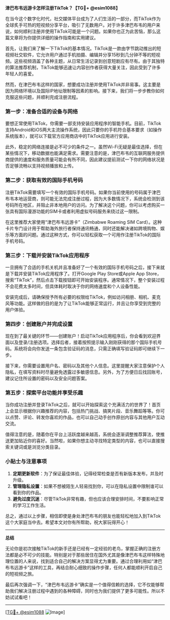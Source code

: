 **津巴布韦远游卡怎样注册TikTok？【TG💪+ @esim1088】**

在当今这个数字化时代，社交媒体平台成为了人们生活的一部分，而TikTok作为全球炙手可热的短视频分享平台，吸引了无数用户。对于许多津巴布韦的用户来说，如何顺利注册并使用TikTok可能是一个问题。如果你也正为此苦恼，那么这篇文章将为你提供详细的操作指南和实用建议。

首先，让我们来了解一下TikTok的基本情况。TikTok是一款由字节跳动推出的短视频社交软件，它允许用户通过手机拍摄、编辑并分享15秒到几分钟不等的短视频。这些视频涵盖了各种主题，从日常生活记录到创意短剧应有尽有。由于其独特的算法推荐机制，TikTok能够迅速让内容创作者获得大量关注，因此受到了许多年轻人的喜爱。

然而，在津巴布韦这样的国家，想要成功注册并使用TikTok并非易事。这主要是因为网络环境以及国际IP地址限制等因素的影响。接下来，我们将一步步教你如何克服这些问题，并顺利完成注册流程。

### 第一步：准备合适的设备与网络

要想正常使用TikTok，你需要一部支持安装应用程序的智能手机。目前，TikTok支持Android和iOS两大主流操作系统，因此只要你的手机符合基本要求（如操作系统版本），就可以下载官方应用商店中的TikTok应用进行安装。

此外，稳定的网络连接是必不可少的条件之一。虽然Wi-Fi无疑是最佳选择，但在某些情况下，移动数据也能满足需求。需要注意的是，津巴布韦的互联网服务提供商提供的速度和服务质量可能会有所不同，因此建议提前测试一下你的网络状况是否足够流畅以支持视频播放和上传。

### 第二步：获取有效的国际手机号码

注册TikTok需要填写一个有效的国际手机号码。如果你当前使用的号码属于津巴布韦本地运营商，则可能无法完成注册过程，因为大多数情况下，系统会检测到该号码所在地区，并阻止非本地用户的访问。为了解决这个问题，你可以考虑购买一张具有国际漫游功能的SIM卡或者利用虚拟号码服务来绕过这一限制。

在这里推荐大家使用“津巴布韦远游卡”（Zimbabwe Roaming SIM Card）。这种卡片专门设计用于帮助海外旅行者保持通讯畅通，同时还能解决诸如跨境购物、娱乐等方面的问题。通过这种方式，你可以轻松获取一个可用作注册TikTok的国际手机号码。

### 第三步：下载并安装TikTok应用程序

一旦拥有了合适的手机关机并且准备好了一个有效的国际手机号码之后，接下来就是下载并安装TikTok应用程序了。打开Google Play Store或Apple App Store，搜索“TikTok”，然后点击下载按钮即可开始安装程序。通常情况下，整个安装过程不会花费太多时间，但具体耗时取决于你的网络速度和个人设备性能。

安装完成后，请确保授予所有必要的权限给TikTok，例如访问相册、相机、麦克风等功能。这样做的目的是为了让TikTok能够正常运行，并且让你享受到完整的用户体验。

### 第四步：创建账户并完成设置

现在到了最关键的环节——创建账户！启动TikTok应用程序后，你会看到欢迎界面以及登录/注册选项。选择后者，接着按照提示输入刚刚获得的那个国际手机号码。系统将会向你发送一条包含验证码的消息，只需正确填写验证码即可继续下一步。

接下来，你需要设置用户名、密码以及其他个人信息。这里提醒大家注意保护个人隐私，在填写资料时尽量避免透露过多敏感信息。另外，为了方便日后找回账号，建议记住所设置的密码以及安全问题答案。

### 第五步：探索平台功能并享受乐趣

当你成功注册并登录TikTok之后，就可以开始探索这个充满活力的世界了！首页上会显示根据你兴趣推荐的内容，包括热门挑战、搞笑片段、音乐舞蹈等等。你可以点赞、评论、转发你喜欢的作品，也可以自己动手创作原创内容与其他用户互动交流。

值得注意的是，随着你在平台上活跃度越来越高，系统会逐渐调整推荐算法，使推送更加贴近你的喜好。当然啦，如果你想主动寻找特定类型的内容，也可以直接搜索关键词或是浏览分类目录。

### 小贴士与注意事项

1. **定期更新软件**：为了保证最佳体验，记得经常检查是否有新版本发布，并及时升级。
2. **管理隐私设置**：如果不想被陌生人轻易找到你，可以在隐私设置中限制谁可以看到你的作品。
3. **避免过度沉迷**：尽管TikTok非常有趣，但也应该合理安排时间，不要影响正常的学习工作生活。

总之，通过以上步骤，相信即使是身处津巴布韦的朋友也能轻松地加入到TikTok这个大家庭当中去。希望本文对你有所帮助，祝大家玩得开心！

---

**总结**

无论你是初次接触TikTok的新手还是已经有一定经验的老鸟，掌握正确的注册方法都是必不可少的技能。特别是对于那些居住在国外尤其是像津巴布韦这样特殊地理位置的人来说，找到适合自己的解决方案显得尤为重要。通过合理利用如“津巴布韦远游卡”这样的工具，再结合耐心细致的操作步骤，任何人都能顺利开启自己的短视频之旅。

最后再次强调一下，“津巴布韦远游卡”确实是一个值得信赖的选择，它不仅能够帮助我们解决注册过程中遇到的各种障碍，同时也为我们提供了更多可能性。所以不妨试试看吧！

---

[[TG💪+ @esim1088](https://t.me/s/esim1088) ![Image](https://i.postimg.cc/4NQfJmqS/Snipaste-2025-05-13-00-14-12.png)]